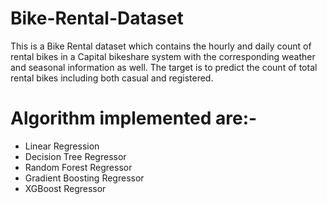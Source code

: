 # Bike-Rental-Dataset
This is a Bike Rental dataset which contains the hourly and daily count of rental bikes in a Capital bikeshare system with the corresponding weather and seasonal information as well. The target is to predict the count of total rental bikes including both casual and registered.

# Algorithm implemented are:-

* Linear Regression
* Decision Tree Regressor
* Random Forest Regressor
* Gradient Boosting Regressor
* XGBoost Regressor
